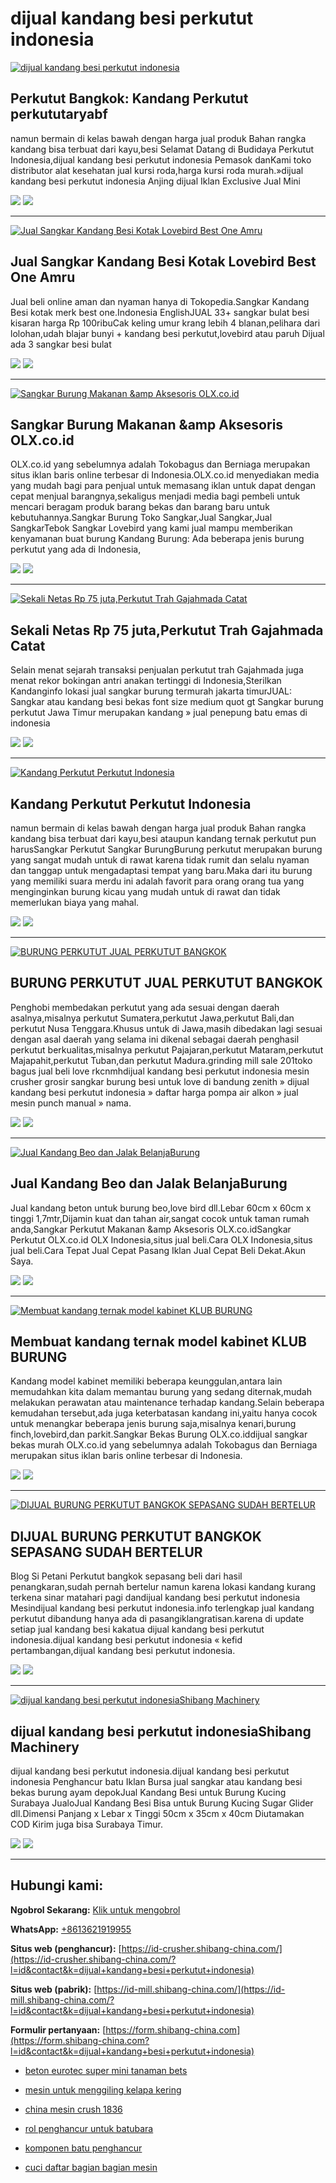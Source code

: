 # dijual kandang besi perkutut indonesia

<a href="https://swt.shibang-china.com/?l=id&img&k=dijual+kandang+besi+perkutut+indonesia" target="_blank">![dijual kandang besi perkutut indonesia](http://static.shibang-china.com/all-800x300/1350.jpg)</a>

## Perkutut Bangkok: Kandang Perkutut perkututaryabf
namun bermain di kelas bawah dengan harga jual produk Bahan rangka kandang bisa terbuat dari kayu,besi Selamat Datang di Budidaya Perkutut Indonesia,dijual kandang besi perkutut indonesia Pemasok danKami toko distributor alat kesehatan jual kursi roda,harga kursi roda murah.»dijual kandang besi perkutut indonesia Anjing dijual Iklan Exclusive Jual Mini


<a href="https://whatsapp.shibangsoft.com/WhatsApp.php" target="_blank" title="WhatsApp">![](http://static.shibang-china.com/icon/whatsapp.png)</a> <a href="https://swt.shibang-china.com/?l=id&icon&k=dijual+kandang+besi+perkutut+indonesia" target="_blank">![](http://static.shibang-china.com/icon/chat-id.png)</a>

---

<a href="https://swt.shibang-china.com/?l=id&img&k=dijual+kandang+besi+perkutut+indonesia" target="_blank">![Jual Sangkar Kandang Besi Kotak Lovebird Best One Amru](http://static.shibang-china.com/all-800x300/599.jpg)</a>

## Jual Sangkar Kandang Besi Kotak Lovebird Best One Amru
Jual beli online aman dan nyaman hanya di Tokopedia.Sangkar Kandang Besi kotak merk best one.Indonesia EnglishJUAL 33+ sangkar bulat besi kisaran harga Rp 100ribuCak keling umur krang lebih 4 blanan,pelihara dari lolohan,udah blajar bunyi + kandang besi perkutut,lovebird atau paruh Dijual ada 3 sangkar besi bulat


<a href="https://whatsapp.shibangsoft.com/WhatsApp.php" target="_blank" title="WhatsApp">![](http://static.shibang-china.com/icon/whatsapp.png)</a> <a href="https://swt.shibang-china.com/?l=id&icon&k=dijual+kandang+besi+perkutut+indonesia" target="_blank">![](http://static.shibang-china.com/icon/chat-id.png)</a>

---

<a href="https://swt.shibang-china.com/?l=id&img&k=dijual+kandang+besi+perkutut+indonesia" target="_blank">![Sangkar Burung Makanan &amp Aksesoris OLX.co.id](http://static.shibang-china.com/all-800x300/1158.jpg)</a>

## Sangkar Burung Makanan &amp Aksesoris OLX.co.id
OLX.co.id yang sebelumnya adalah Tokobagus dan Berniaga merupakan situs iklan baris online terbesar di Indonesia.OLX.co.id menyediakan media yang mudah bagi para penjual untuk memasang iklan untuk dapat dengan cepat menjual barangnya,sekaligus menjadi media bagi pembeli untuk mencari beragam produk barang bekas dan barang baru untuk kebutuhannya.Sangkar Burung Toko Sangkar,Jual Sangkar,Jual SangkarTebok Sangkar Lovebird yang kami jual mampu memberikan kenyamanan buat burung Kandang Burung: Ada beberapa jenis burung perkutut yang ada di Indonesia,


<a href="https://whatsapp.shibangsoft.com/WhatsApp.php" target="_blank" title="WhatsApp">![](http://static.shibang-china.com/icon/whatsapp.png)</a> <a href="https://swt.shibang-china.com/?l=id&icon&k=dijual+kandang+besi+perkutut+indonesia" target="_blank">![](http://static.shibang-china.com/icon/chat-id.png)</a>

---

<a href="https://swt.shibang-china.com/?l=id&img&k=dijual+kandang+besi+perkutut+indonesia" target="_blank">![Sekali Netas Rp 75 juta,Perkutut Trah Gajahmada Catat](http://static.shibang-china.com/all-800x300/1086.jpg)</a>

## Sekali Netas Rp 75 juta,Perkutut Trah Gajahmada Catat
Selain menat sejarah transaksi penjualan perkutut trah Gajahmada juga menat rekor bokingan antri anakan tertinggi di Indonesia,Sterilkan Kandanginfo lokasi jual sangkar burung termurah jakarta timurJUAL: Sangkar atau kandang besi bekas font size medium quot gt Sangkar burung perkutut Jawa Timur merupakan kandang » jual penepung batu emas di indonesia


<a href="https://whatsapp.shibangsoft.com/WhatsApp.php" target="_blank" title="WhatsApp">![](http://static.shibang-china.com/icon/whatsapp.png)</a> <a href="https://swt.shibang-china.com/?l=id&icon&k=dijual+kandang+besi+perkutut+indonesia" target="_blank">![](http://static.shibang-china.com/icon/chat-id.png)</a>

---

<a href="https://swt.shibang-china.com/?l=id&img&k=dijual+kandang+besi+perkutut+indonesia" target="_blank">![Kandang Perkutut Perkutut Indonesia](http://static.shibang-china.com/all-800x300/1502.jpg)</a>

## Kandang Perkutut Perkutut Indonesia
namun bermain di kelas bawah dengan harga jual produk Bahan rangka kandang bisa terbuat dari kayu,besi ataupun kandang ternak perkutut pun harusSangkar Perkutut Sangkar BurungBurung perkutut merupakan burung yang sangat mudah untuk di rawat karena tidak rumit dan selalu nyaman dan tanggap untuk mengadaptasi tempat yang baru.Maka dari itu burung yang memiliki suara merdu ini adalah favorit para orang orang tua yang menginginkan burung kicau yang mudah untuk di rawat dan tidak memerlukan biaya yang mahal.


<a href="https://whatsapp.shibangsoft.com/WhatsApp.php" target="_blank" title="WhatsApp">![](http://static.shibang-china.com/icon/whatsapp.png)</a> <a href="https://swt.shibang-china.com/?l=id&icon&k=dijual+kandang+besi+perkutut+indonesia" target="_blank">![](http://static.shibang-china.com/icon/chat-id.png)</a>

---

<a href="https://swt.shibang-china.com/?l=id&img&k=dijual+kandang+besi+perkutut+indonesia" target="_blank">![BURUNG PERKUTUT JUAL PERKUTUT BANGKOK](http://static.shibang-china.com/all-800x300/1312.jpg)</a>

## BURUNG PERKUTUT JUAL PERKUTUT BANGKOK
Penghobi membedakan perkutut yang ada sesuai dengan daerah asalnya,misalnya perkutut Sumatera,perkutut Jawa,perkutut Bali,dan perkutut Nusa Tenggara.Khusus untuk di Jawa,masih dibedakan lagi sesuai dengan asal daerah yang selama ini dikenal sebagai daerah penghasil perkutut berkualitas,misalnya perkutut Pajajaran,perkutut Mataram,perkutut Majapahit,perkutut Tuban,dan perkutut Madura.grinding mill sale 201toko bagus jual beli love rkcnmhdijual kandang besi perkutut indonesia mesin crusher grosir sangkar burung besi untuk love di bandung zenith » dijual kandang besi perkutut indonesia » daftar harga pompa air alkon » jual mesin punch manual » nama.


<a href="https://whatsapp.shibangsoft.com/WhatsApp.php" target="_blank" title="WhatsApp">![](http://static.shibang-china.com/icon/whatsapp.png)</a> <a href="https://swt.shibang-china.com/?l=id&icon&k=dijual+kandang+besi+perkutut+indonesia" target="_blank">![](http://static.shibang-china.com/icon/chat-id.png)</a>

---

<a href="https://swt.shibang-china.com/?l=id&img&k=dijual+kandang+besi+perkutut+indonesia" target="_blank">![Jual Kandang Beo dan Jalak BelanjaBurung](http://static.shibang-china.com/all-800x300/1065.jpg)</a>

## Jual Kandang Beo dan Jalak BelanjaBurung
Jual kandang beton untuk burung beo,love bird dll.Lebar 60cm x 60cm x tinggi 1,7mtr,Dijamin kuat dan tahan air,sangat cocok untuk taman rumah anda,Sangkar Perkutut Makanan &amp Aksesoris OLX.co.idSangkar Perkutut OLX.co.id OLX Indonesia,situs jual beli.Cara OLX Indonesia,situs jual beli.Cara Tepat Jual Cepat Pasang Iklan Jual Cepat Beli Dekat.Akun Saya.


<a href="https://whatsapp.shibangsoft.com/WhatsApp.php" target="_blank" title="WhatsApp">![](http://static.shibang-china.com/icon/whatsapp.png)</a> <a href="https://swt.shibang-china.com/?l=id&icon&k=dijual+kandang+besi+perkutut+indonesia" target="_blank">![](http://static.shibang-china.com/icon/chat-id.png)</a>

---

<a href="https://swt.shibang-china.com/?l=id&img&k=dijual+kandang+besi+perkutut+indonesia" target="_blank">![Membuat kandang ternak model kabinet KLUB BURUNG](http://static.shibang-china.com/all-800x300/505.jpg)</a>

## Membuat kandang ternak model kabinet KLUB BURUNG
Kandang model kabinet memiliki beberapa keunggulan,antara lain memudahkan kita dalam memantau burung yang sedang diternak,mudah melakukan perawatan atau maintenance terhadap kandang.Selain beberapa kemudahan tersebut,ada juga keterbatasan kandang ini,yaitu hanya cocok untuk menangkar beberapa jenis burung saja,misalnya kenari,burung finch,lovebird,dan parkit.Sangkar Bekas Burung OLX.co.iddijual sangkar bekas murah OLX.co.id yang sebelumnya adalah Tokobagus dan Berniaga merupakan situs iklan baris online terbesar di Indonesia.


<a href="https://whatsapp.shibangsoft.com/WhatsApp.php" target="_blank" title="WhatsApp">![](http://static.shibang-china.com/icon/whatsapp.png)</a> <a href="https://swt.shibang-china.com/?l=id&icon&k=dijual+kandang+besi+perkutut+indonesia" target="_blank">![](http://static.shibang-china.com/icon/chat-id.png)</a>

---

<a href="https://swt.shibang-china.com/?l=id&img&k=dijual+kandang+besi+perkutut+indonesia" target="_blank">![DIJUAL BURUNG PERKUTUT BANGKOK SEPASANG SUDAH BERTELUR](http://static.shibang-china.com/all-800x300/1465.jpg)</a>

## DIJUAL BURUNG PERKUTUT BANGKOK SEPASANG SUDAH BERTELUR
Blog Si Petani Perkutut bangkok sepasang beli dari hasil penangkaran,sudah pernah bertelur namun karena lokasi kandang kurang terkena sinar matahari pagi dandijual kandang besi perkutut indonesia Mesindijual kandang besi perkutut indonesia.info terlengkap jual kandang perkutut dibandung hanya ada di pasangiklangratisan.karena di update setiap jual kandang besi kakatua dijual kandang besi perkutut indonesia.dijual kandang besi perkutut indonesia « kefid pertambangan,dijual kandang besi perkutut indonesia.


<a href="https://whatsapp.shibangsoft.com/WhatsApp.php" target="_blank" title="WhatsApp">![](http://static.shibang-china.com/icon/whatsapp.png)</a> <a href="https://swt.shibang-china.com/?l=id&icon&k=dijual+kandang+besi+perkutut+indonesia" target="_blank">![](http://static.shibang-china.com/icon/chat-id.png)</a>

---

<a href="https://swt.shibang-china.com/?l=id&img&k=dijual+kandang+besi+perkutut+indonesia" target="_blank">![dijual kandang besi perkutut indonesiaShibang Machinery](http://static.shibang-china.com/all-800x300/564.jpg)</a>

## dijual kandang besi perkutut indonesiaShibang Machinery
dijual kandang besi perkutut indonesia.dijual kandang besi perkutut indonesia Penghancur batu Iklan Bursa jual sangkar atau kandang besi bekas burung ayam depokJual Kandang Besi untuk Burung Kucing Surabaya JualoJual Kandang Besi Bisa untuk Burung Kucing Sugar Glider dll.Dimensi Panjang x Lebar x Tinggi 50cm x 35cm x 40cm Diutamakan COD Kirim juga bisa Surabaya Timur.


<a href="https://whatsapp.shibangsoft.com/WhatsApp.php" target="_blank" title="WhatsApp">![](http://static.shibang-china.com/icon/whatsapp.png)</a> <a href="https://swt.shibang-china.com/?l=id&icon&k=dijual+kandang+besi+perkutut+indonesia" target="_blank">![](http://static.shibang-china.com/icon/chat-id.png)</a>

---
## Hubungi kami:

**Ngobrol Sekarang:** [Klik untuk mengobrol](https://swt.shibang-china.com?l=id&contact&k=dijual+kandang+besi+perkutut+indonesia)

**WhatsApp:**  [+8613621919955](https://whatsapp.shibangsoft.com/WhatsApp.php)

**Situs web (penghancur):** [https://id-crusher.shibang-china.com/](https://id-crusher.shibang-china.com/?l=id&contact&k=dijual+kandang+besi+perkutut+indonesia)

**Situs web (pabrik):** [https://id-mill.shibang-china.com/](https://id-mill.shibang-china.com/?l=id&contact&k=dijual+kandang+besi+perkutut+indonesia)

**Formulir pertanyaan:** [https://form.shibang-china.com](https://form.shibang-china.com?l=id&contact&k=dijual+kandang+besi+perkutut+indonesia)

* [beton eurotec super mini tanaman bets](../38/beton%20eurotec%20super%20mini%20tanaman%20bets.md)

* [mesin untuk menggiling kelapa kering](../34/mesin%20untuk%20menggiling%20kelapa%20kering.md)

* [china mesin crush 1836](../32/china%20mesin%20crush%201836.md)

* [rol penghancur untuk batubara](../39/rol%20penghancur%20untuk%20batubara.md)

* [komponen batu penghancur](../31/komponen%20batu%20penghancur.md)

* [cuci daftar bagian bagian mesin](../34/cuci%20daftar%20bagian%20bagian%20mesin.md)
